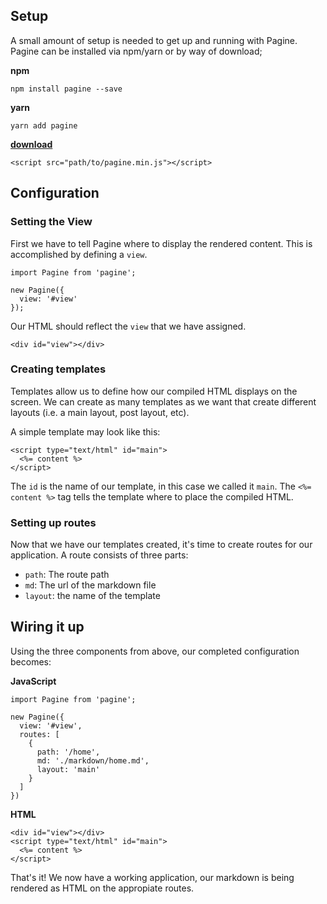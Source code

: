 ## Setup
A small amount of setup is needed to get up and running with Pagine. Pagine can be installed via npm/yarn or by way of download;

__npm__
```
npm install pagine --save
```

__yarn__
```
yarn add pagine
```

__[download](https://raw.githubusercontent.com/johnsylvain/pagine/master/lib/pagine.min.js)__
```
<script src="path/to/pagine.min.js"></script>
```

## Configuration

### Setting the View
First we have to tell Pagine where to display the rendered content. This is accomplished by defining a `view`.

```
import Pagine from 'pagine';

new Pagine({
  view: '#view'
});
```

Our HTML should reflect the `view` that we have assigned.

```
<div id="view"></div>
```

### Creating templates
Templates allow us to define how our compiled HTML displays on the screen. We can create as many templates as we want that create different layouts (i.e. a main layout, post layout, etc).

A simple template may look like this:
``` 
<script type="text/html" id="main">
  <%= content %>
</script>
```

The `id` is the name of our template, in this case we called it `main`. The `<%= content %>` tag tells the template where to place the compiled HTML.

### Setting up routes
Now that we have our templates created, it's time to create routes for our application. A route consists of three parts:

- `path`: The route path
- `md`: The url of the markdown file
- `layout`: the name of the template

## Wiring it up
Using the three components from above, our completed configuration becomes:

__JavaScript__
```
import Pagine from 'pagine';

new Pagine({
  view: '#view',
  routes: [
    {
      path: '/home',
      md: './markdown/home.md',
      layout: 'main'
    }
  ]
})
```

__HTML__
```
<div id="view"></div>
<script type="text/html" id="main">
  <%= content %>
</script>
```

That's it! We now have a working application, our markdown is being rendered as HTML on the appropiate routes.
